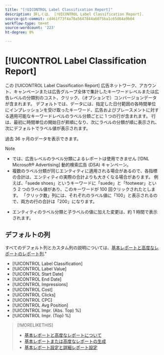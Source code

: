 ```yaml
---
title: "[!UICONTROL Label Classification Report]"
description: 詳しくは、 [!UICONTROL Label Classification Report].
source-git-commit: cd461f73f4a70a5647844a6075ba1c65d64a9b04
workflow-type: tm+mt
source-wordcount: '223'
ht-degree: 0%

---
```


# [!UICONTROL Label Classification Report]

この [!UICONTROL Label Classification Report] 広告ネットワーク、アカウント、キャンペーンまたは広告グループ全体で集計したキーワードレベルまたは広告レベルの分類別のコスト、クリック、（オプションで）コンバージョンデータが含まれます。 デフォルトでは、データには、指定した日付範囲の各時間単位にインプレッションを受け取ったキーワード、広告およびプレースメントに対する適用可能なキーワードレベルのラベル分類ごとに 1 つの行が含まれます。 行は、最初に時間単位の開始日が昇順になり、次にラベルの分類が順に表示され、次にデフォルトでラベル値が表示されます。

過去 36 ヶ月のデータを表示できます。

>[!NOTE]
>
>* では、広告レベルのラベル分類によるレポートは使用できません [!DNL Microsoft® Advertising] 動的検索広告 (DSA) キャンペーン。
>* 複数のラベル分類が同じエンティティに適用される場合があるので、各指標の合計は、エンティティの実際の合計よりも大きくなる場合があります。 例えば、「suede shoes」というキーワードに「suede」と「footwear」という 2 つのラベル値があり、このキーワードが 100 回クリックされたとします。 「クリック数」列には、それぞれのラベル値に「100」と表示されるので、両方の行の合計は「200」になります。

* エンティティのラベル分類と子ラベルの値に加えた変更は、約 1 時間で表示されます。

## デフォルトの列

すべてのデフォルト列とカスタム列の説明については、[基本レポートと高度なレポートのレポート列](basic-advanced-report-columns.md).&quot;

* [!UICONTROL Label Classification]
* [!UICONTROL Label Value]
* [!UICONTROL Start Date]
* [!UICONTROL End Date]
* [!UICONTROL Impressions]
* [!UICONTROL Cost]
* [!UICONTROL Clicks]
* [!UICONTROL CPC]
* [!UICONTROL Avg Position]
* [!UICONTROL Impr. (Abs. Top) %]
* [!UICONTROL Impr. (Top) %]

>[!MORELIKETHIS]
>
>* [基本レポートと高度なレポートについて](basic-advanced-report-about.md)
>* [基本レポートまたは高度なレポートの生成](basic-advanced-report-generate.md)
>* [基本レポート設定と詳細レポート設定](basic-advanced-report-settings.md)

